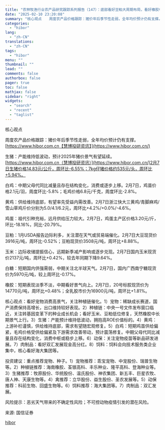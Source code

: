 ```yaml
---
title: "农林牧渔行业农产品研究跟踪系列报告（147）：底部看好豆粕大周期布局，看好橡胶中长期景气上行"
date: "2025-02-10 23:20:08"
summary: "核心观点　　周度农产品价格跟踪：猪价年后季节性走弱，全年均价预计仍有支撑。https://ww..."
categories:
  - "hibor"
lang:
  - "zh-CN"
translations:
  - "zh-CN"
tags:
  - "hibor"
menu: ""
thumbnail: ""
lead: ""
comments: false
authorbox: false
pager: true
toc: false
mathjax: false
sidebar: "right"
widgets:
  - "search"
  - "recent"
  - "taglist"
---
```


核心观点

周度农产品价格跟踪：猪价年后季节性走弱，全年均价预计仍有支撑。[https://www.hibor.com.cn【慧博投研资讯】](https://www.hibor.com.cn/)

生猪：产能维持低波动，预计2025年猪价景气有望延续。[https://www.hibor.com.cn（慧博投研资讯）](https://www.hibor.com.cn/)2月7日生猪价格14.83元/公斤，周环比-6.55%；7kg仔猪价格约535元/头，周环比+5.94%。

白鸡：中期父母代同比减量且存在结构变化，消费或逐步上移。2月7日，鸡苗价格2.1元/羽，周度环比-5.8%；毛鸡价格6.8元/千克，周度环比-2.8%。

黄鸡：供给维持底部，有望率先受益内需改善。2月7日浙江快大三黄鸡/青脚麻鸡/雪山草鸡斤价分别为5.0/4.1/6.2元，周环比+4.2%/+0.0%/-4.6%。

鸡蛋：祖代引种充裕，远月供给压力较大。2月7日，鸡蛋主产区价格3.20元/斤，环比-18.16%，同比-20.79%。

豆粕：1月USDA报告边际利多，关注潜在天气或贸易端催化。2月7日大豆现货价3916元/吨，周环比-0.52%；豆粕现货价3508元/吨，周环比+8.88%。

玉米：边际收储提振信心，远期新季减产影响或逐步兑现。2月7日国内玉米现货价2137元/吨，周环比+0.42%，较去年同期下降9.64%。

白糖：短期国内供强需弱，中期关注北半球天气。2月7日，国内广西南宁糖现货价为5970元/吨，较上周环比-0.17%。

橡胶：短期表现淡季不淡，中期看好景气向上。2月7日，20号标胶现货价为14770元/吨，周环比+0.48%；全乳胶市价为16900元/吨，周环比+1.81%。

核心观点：看好宠物消费高景气，关注种植链催化。1）宠物：稀缺成长赛道，国产消费保持高增长，出口维持较好表现。2）种植链：中央一号文件发布窗口临近，关注转基因变革下的种业成长机会；看好玉米、豆粕低位修复，天然橡胶中长期景气上行。3）生猪：产能预计维持低波动，拥抱高ROE价值标的。4）黄鸡：上游补栏谨慎，供给维持底部，需求有望随宏观修复。5）白鸡：短期鸡苗供给偏紧，毛鸡价格受供给偏紧及下游需求改善带动，预计震荡修复。中期父母代同比减量且存在结构变化，消费中枢或稳步上移。6）动保：关注宠物疫苗等新品研发进展。7）肉制品：看好双汇发展现金高分红。8）饲料：饲料会向技术服务类企业集中，核心看好海大集团等。

投资建议：重点推荐宠物、种子。1）宠物推荐：乖宝宠物、中宠股份、瑞普生物等。2）种植链推荐：海南橡胶、荃银高科、丰乐种业、隆平高科、登海种业等。3）生猪推荐：牧原股份、华统股份、温氏股份、神农集团、新五丰、巨星农牧、唐人神、天康生物等。4）禽推荐：立华股份、益生股份、圣农发展等。5）动保推荐：科前生物、回盛生物等。6）饲料推荐：海大集团等。7）肉制品：双汇发展。

风险提示：恶劣天气带来的不确定性风险；不可控动物疫情引发的潜在风险。

来源: 国信证券

[hibor](https://www.hibor.com.cn/data/34657434c0d211c77dc1a083b3c4cfb5.html)
